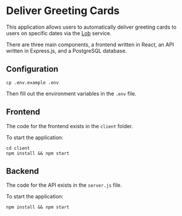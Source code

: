 # Deliver Greeting Cards

This application allows users to automatically deliver greeting cards to users on specific dates via the [Lob](https://www.lob.com/) service.

There are three main components, a frontend written in React, an API written in Express.js, and a PostgreSQL database.

## Configuration

```
cp .env.example .env
```

Then fill out the environment variables in the `.env` file.

## Frontend

The code for the frontend exists in the `client` folder.

To start the application:

```
cd client
npm install && npm start
```

## Backend

The code for the API exists in the `server.js` file.

To start the application:

```
npm install && npm start
```
